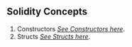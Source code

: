 ## Solidity Concepts

1. Constructors [_See Constructors here_](https://academy.moralis.io/lessons/constructors-2).
2. Structs [_See Structs here_](https://academy.moralis.io/lessons/structs-3).
